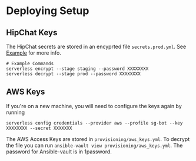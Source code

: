 # Deploying Setup

## HipChat Keys

The HipChat secrets are stored in an encyprted file `secrets.prod.yml`. See [Example](https://github.com/serverless/examples/tree/master/aws-node-env-variables-encrypted-in-a-file) for more info.

```
# Example Commands
serverless encrypt --stage staging --password XXXXXXXX
serverless decrypt --stage prod --password XXXXXXXX
```

## AWS Keys

If you're on a new machine, you will need to configure the keys again by running

```
serverless config credentials --provider aws --profile sg-bot --key XXXXXXXX --secret XXXXXXX
```

The AWS Access Keys are stored in `provisioning/aws_keys.yml`. To decrypt the file you can run `ansible-vault view provisioning/aws_keys.yml`. The password for Ansible-vault is in 1password.

